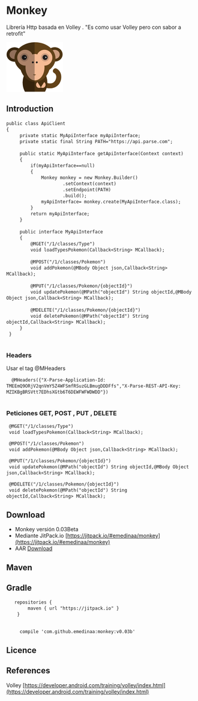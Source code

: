 # Monkey
Librería Http basada en Volley . "Es como usar Volley pero con sabor a retrofit"

![Image of Monkey](monkey.png)

## Introduction

```
public class ApiClient 
{
     private static MyApiInterface myApiInterface;
     private static final String PATH="https://api.parse.com";
     
     public static MyApiInterface getApiInterface(Context context)
     {
         if(myApiInterface==null)
         {
             Monkey monkey = new Monkey.Builder()
                     .setContext(context)
                     .setEndpoint(PATH)
                     .build();
             myApiInterface= monkey.create(MyApiInterface.class);
         }
         return myApiInterface;
     }
     
     public interface MyApiInterface
     {
         @MGET("/1/classes/Type")
         void loadTypesPokemon(Callback<String> MCallback);
                 
         @MPOST("/1/classes/Pokemon")
         void addPokemon(@MBody Object json,Callback<String> MCallback);
         
         @MPUT("/1/classes/Pokemon/{objectId}")
         void updatePokemon(@MPath("objectId") String objectId,@MBody Object json,Callback<String> MCallback);
                 
         @MDELETE("/1/classes/Pokemon/{objectId}")
         void deletePokemon(@MPath("objectId") String objectId,Callback<String> MCallback);
     }
 }
 
```


### Headers 

Usar el tag @MHeaders
```
  @MHeaders({"X-Parse-Application-Id: TMEEmQ9ORjV2qnVmY5Z4WFSmfRSuzGLBmugDDDFfs","X-Parse-REST-API-Key: MZIKBgBRSVtt7EDhsXGtb6T6DEWFWFWDWDD"})
   
```

### Peticiones GET, POST , PUT , DELETE
```
 @MGET("/1/classes/Type")
 void loadTypesPokemon(Callback<String> MCallback);
```

```
 @MPOST("/1/classes/Pokemon")
 void addPokemon(@MBody Object json,Callback<String> MCallback);
```

```
 @MPUT("/1/classes/Pokemon/{objectId}")
 void updatePokemon(@MPath("objectId") String objectId,@MBody Object json,Callback<String> MCallback);
```

```
 @MDELETE("/1/classes/Pokemon/{objectId}")
 void deletePokemon(@MPath("objectId") String objectId,Callback<String> MCallback);
```

## Download
* Monkey versión 0.03Beta
* Mediante JitPack.io [https://jitpack.io/#emedinaa/monkey](https://jitpack.io/#emedinaa/monkey)
* AAR [Download](https://github.com/emedinaa/monkey/aar/monkeyandroid.aar)

## Maven

## Gradle
```
   repositories {
        maven { url "https://jitpack.io" }
    }
   
```
```
     compile 'com.github.emedinaa:monkey:v0.03b'
```

## Licence

## References

Volley [https://developer.android.com/training/volley/index.html](https://developer.android.com/training/volley/index.html)
